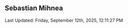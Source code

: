<h2>Sebastian Mihnea</h2>

<!--RECENT_ACTIVITY:start-->
<!--RECENT_ACTIVITY:end-->
<!--RECENT_ACTIVITY:last_update-->
Last Updated: Friday, September 12th, 2025, 12:11:27 PM
<!--RECENT_ACTIVITY:last_update_end-->

<!---LOL-STATS-START-HERE--->
<!---LOL-STATS-END-HERE--->
